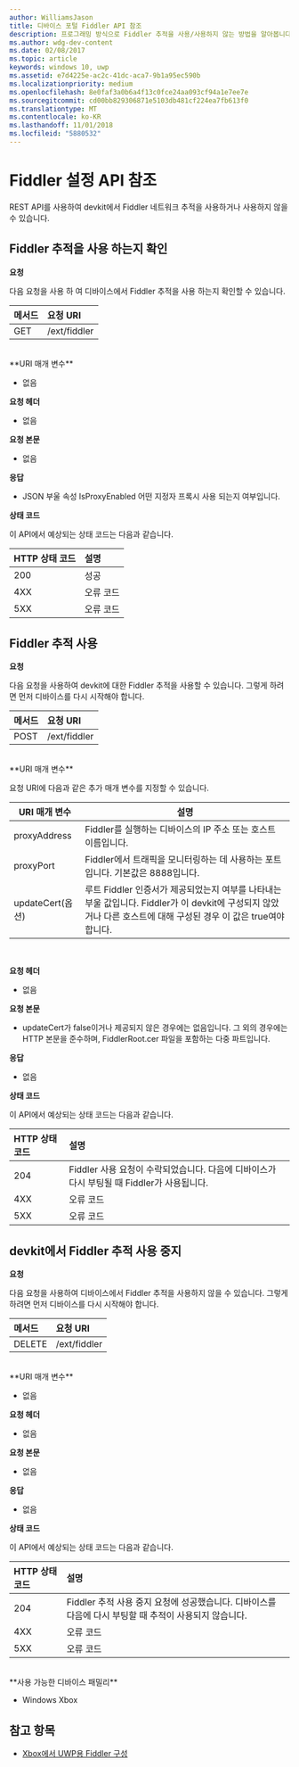 ```yaml
---
author: WilliamsJason
title: 디바이스 포털 Fiddler API 참조
description: 프로그래밍 방식으로 Fiddler 추적을 사용/사용하지 않는 방법을 알아봅니다.
ms.author: wdg-dev-content
ms.date: 02/08/2017
ms.topic: article
keywords: windows 10, uwp
ms.assetid: e7d4225e-ac2c-41dc-aca7-9b1a95ec590b
ms.localizationpriority: medium
ms.openlocfilehash: 8e0faf3a0b6a4f13c0fce24aa093cf94a1e7ee7e
ms.sourcegitcommit: cd00bb829306871e5103db481cf224ea7fb613f0
ms.translationtype: MT
ms.contentlocale: ko-KR
ms.lasthandoff: 11/01/2018
ms.locfileid: "5880532"
---
```

# <a name="fiddler-settings-api-reference"></a>Fiddler 설정 API 참조   
REST API를 사용하여 devkit에서 Fiddler 네트워크 추적을 사용하거나 사용하지 않을 수 있습니다.

## <a name="determine-if-fiddler-tracing-is-enabled"></a>Fiddler 추적을 사용 하는지 확인

**요청**

다음 요청을 사용 하 여 디바이스에서 Fiddler 추적을 사용 하는지 확인할 수 있습니다.

메서드      | 요청 URI
:------     | :-----
GET | /ext/fiddler
<br />
**URI 매개 변수**

- 없음

**요청 헤더**

- 없음

**요청 본문**   

- 없음

**응답**   

- JSON 부울 속성 IsProxyEnabled 어떤 지정자 프록시 사용 되는지 여부입니다.

**상태 코드**

이 API에서 예상되는 상태 코드는 다음과 같습니다.

HTTP 상태 코드      | 설명
:------     | :-----
200 | 성공
4XX | 오류 코드
5XX | 오류 코드

## <a name="enable-fiddler-tracing"></a>Fiddler 추적 사용

**요청**

다음 요청을 사용하여 devkit에 대한 Fiddler 추적을 사용할 수 있습니다.  그렇게 하려면 먼저 디바이스를 다시 시작해야 합니다.

메서드      | 요청 URI
:------     | :-----
POST | /ext/fiddler
<br />
**URI 매개 변수**

요청 URI에 다음과 같은 추가 매개 변수를 지정할 수 있습니다.

| URI 매개 변수      | 설명     | 
| ------------------ |-----------------|
| proxyAddress       | Fiddler를 실행하는 디바이스의 IP 주소 또는 호스트 이름입니다. |
| proxyPort          | Fiddler에서 트래픽을 모니터링하는 데 사용하는 포트입니다. 기본값은 8888입니다. |
| updateCert(옵션)| 루트 Fiddler 인증서가 제공되었는지 여부를 나타내는 부울 값입니다. Fiddler가 이 devkit에 구성되지 않았거나 다른 호스트에 대해 구성된 경우 이 값은 true여야 합니다.  |
<br>

**요청 헤더**

- 없음

**요청 본문**

- updateCert가 false이거나 제공되지 않은 경우에는 없음입니다. 그 외의 경우에는 HTTP 본문을 준수하며, FiddlerRoot.cer 파일을 포함하는 다중 파트입니다.

**응답**   

- 없음  

**상태 코드**

이 API에서 예상되는 상태 코드는 다음과 같습니다.

HTTP 상태 코드      | 설명
:------     | :-----
204 | Fiddler 사용 요청이 수락되었습니다. 다음에 디바이스가 다시 부팅될 때 Fiddler가 사용됩니다.
4XX | 오류 코드
5XX | 오류 코드

## <a name="disable-fiddler-tracing-on-the-devkit"></a>devkit에서 Fiddler 추적 사용 중지

**요청**

다음 요청을 사용하여 디바이스에서 Fiddler 추적을 사용하지 않을 수 있습니다. 그렇게 하려면 먼저 디바이스를 다시 시작해야 합니다.

메서드      | 요청 URI
:------     | :-----
DELETE | /ext/fiddler
<br />
**URI 매개 변수**

- 없음

**요청 헤더**

- 없음

**요청 본문**   

- 없음

**응답**   

- 없음 

**상태 코드**

이 API에서 예상되는 상태 코드는 다음과 같습니다.

HTTP 상태 코드      | 설명
:------     | :-----
204 | Fiddler 추적 사용 중지 요청에 성공했습니다. 디바이스를 다음에 다시 부팅할 때 추적이 사용되지 않습니다.
4XX | 오류 코드
5XX | 오류 코드

<br />
**사용 가능한 디바이스 패밀리**

* Windows Xbox

## <a name="see-also"></a>참고 항목
- [Xbox에서 UWP용 Fiddler 구성](uwp-fiddler.md)

